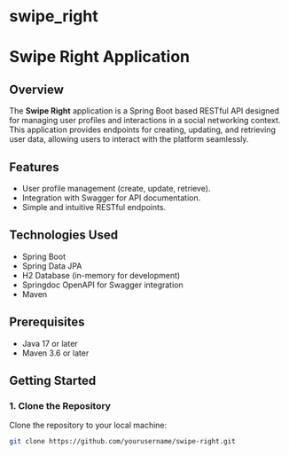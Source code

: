 # swipe_right
# Swipe Right Application

## Overview

The **Swipe Right** application is a Spring Boot based RESTful API designed for managing user profiles and interactions in a social networking context. This application provides endpoints for creating, updating, and retrieving user data, allowing users to interact with the platform seamlessly.

## Features

- User profile management (create, update, retrieve).
- Integration with Swagger for API documentation.
- Simple and intuitive RESTful endpoints.

## Technologies Used

- Spring Boot
- Spring Data JPA
- H2 Database (in-memory for development)
- Springdoc OpenAPI for Swagger integration
- Maven

## Prerequisites

- Java 17 or later
- Maven 3.6 or later

## Getting Started

### 1. Clone the Repository

Clone the repository to your local machine:

```bash
git clone https://github.com/yourusername/swipe-right.git
